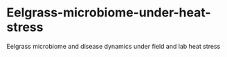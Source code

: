 # Eelgrass-microbiome-under-heat-stress
Eelgrass microbiome and disease dynamics under field and lab heat stress
